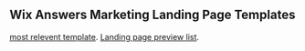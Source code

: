 ## Wix Answers Marketing Landing Page Templates

[most relevent template](https://github.com/assaf970se/lp-templates/tree/master/hidden-form-template).
[Landing page preview list](https://assaf970se.github.io/lp-templates/).